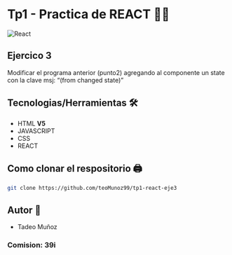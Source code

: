 # Tp1 - Practica de REACT 👨‍💻

![React](https://w7.pngwing.com/pngs/79/518/png-transparent-js-react-js-logo-react-react-native-logos-icon-thumbnail.png)

## Ejercico 3

Modificar el programa anterior (punto2) agregando al componente un state con la clave msj: “(from changed state)”

## Tecnologias/Herramientas 🛠

- HTML **V5**
- JAVASCRIPT
- CSS
- REACT

## Como clonar el respositorio 🖨

```bash
git clone https://github.com/teoMunoz99/tp1-react-eje3
```
## Autor 👦

- Tadeo Muñoz
### Comision: 39i